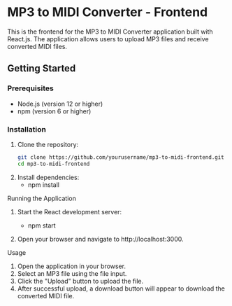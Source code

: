 # MP3 to MIDI Converter - Frontend

This is the frontend for the MP3 to MIDI Converter application built with React.js. The application allows users to upload MP3 files and receive converted MIDI files.

## Getting Started

### Prerequisites

- Node.js (version 12 or higher)
- npm (version 6 or higher)

### Installation

1. Clone the repository:
   ```bash
   git clone https://github.com/yourusername/mp3-to-midi-frontend.git
   cd mp3-to-midi-frontend

2. Install dependencies:
    - npm install


Running the Application

1. Start the React development server:
    - npm start

2. Open your browser and navigate to http://localhost:3000.


Usage
1. Open the application in your browser.
2. Select an MP3 file using the file input.
3. Click the "Upload" button to upload the file.
4. After successful upload, a download button will appear to download the converted MIDI file.

